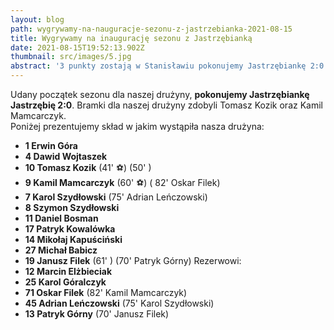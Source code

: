 ```yaml
---
layout: blog
path: wygrywamy-na-nauguracje-sezonu-z-jastrzebianka-2021-08-15
title: Wygrywamy na inaugurację sezonu z Jastrzębianką 
date: 2021-08-15T19:52:13.902Z
thumbnail: src/images/5.jpg
abstract: '3 punkty zostają w Stanisławiu pokonujemy Jastrzębiankę 2:0'
---
```

Udany początek sezonu dla naszej drużyny, **pokonujemy Jastrzębiankę Jastrzębię 2:0**. Bramki dla naszej drużyny zdobyli Tomasz Kozik oraz Kamil Mamcarczyk.
</br>
Poniżej prezentujemy skład w jakim wystąpiła nasza drużyna:

 - **1  Erwin Góra**
 - **4 Dawid Wojtaszek**
 - **10 Tomasz Kozik** (41' ⚽) (50' <i class="fas fa-square" style="color:yellow"></i>)
 - **9 Kamil Mamcarczyk** (60' ⚽) ( 82' <i class="fas fa-arrow-alt-circle-down" style="color:red"></i> Oskar Filek)
 - **7 Karol Szydłowski**  (75' <i class="fas fa-arrow-alt-circle-down" style="color:red"></i> Adrian Leńczowski)
 - **8 Szymon Szydłowski** 
 - **11 Daniel Bosman**
 - **17 Patryk Kowalówka** 
 - **14 Mikołaj Kapuściński**
 - **27 Michał Babicz**
 - **19 Janusz Filek** (61' <i class="fas fa-square" style="color:yellow"></i>) (70' <i class="fas fa-arrow-alt-circle-down" style="color:red"></i> Patryk Górny) 
Rezerwowi:
  - **12  Marcin Elżbieciak** 
 - **25 Karol Góralczyk**
 - **71 Oskar Filek** (82' <i class="fas fa-arrow-alt-circle-up" style="color:green"></i> Kamil Mamcarczyk)
 - **45 Adrian Leńczowski** (75' <i class="fas fa-arrow-alt-circle-up" style="color:green"></i> Karol Szydłowski)
 - **13 Patryk Górny** (70' <i class="fas fa-arrow-alt-circle-up" style="color:green"></i> Janusz Filek)